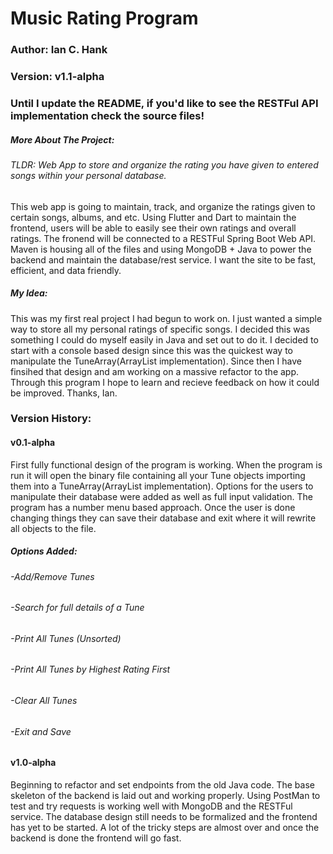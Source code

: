# Music Rating Program

### Author: Ian C. Hank
### Version: v1.1-alpha
### Until I update the README, if you'd like to see the RESTFul API implementation check the source files!

##### More About The Project:

###### TLDR: Web App to store and organize the rating you have given to entered songs within your personal database. 
This web app is going to maintain, track, and organize the ratings given to certain songs, albums, and etc. Using Flutter and Dart to maintain the frontend, users will be able to easily see their own ratings and overall ratings. The fronend will be connected to a RESTFul Spring Boot Web API. Maven is housing all of the files and using MongoDB + Java to power the backend and maintain the database/rest service. I want the site to be fast, efficient, and data friendly.

##### My Idea:
This was my first real project I had begun to work on. I just wanted a simple way to store all my personal ratings of specific songs. I
decided this was something I could do myself easily in Java and set out to do it. I decided to start with a console based design since this was the quickest way to manipulate the TuneArray(ArrayList implementation). Since then I have finsihed that design and am working on a massive refactor to the app. Through this program I hope to learn and recieve feedback on how it could be improved. Thanks, Ian.

### Version History:
#### v0.1-alpha
First fully functional design of the program is working. When the program is run it will open the binary file containing all
your Tune objects importing them into a TuneArray(ArrayList implementation). Options for the users to manipulate their database were
added as well as full input validation. The program has a number menu based approach. Once the user is done changing things they can
save their database and exit where it will rewrite all objects to the file.
##### Options Added:
###### -Add/Remove Tunes
###### -Search for full details of a Tune
###### -Print All Tunes (Unsorted)
###### -Print All Tunes by Highest Rating First
###### -Clear All Tunes
###### -Exit and Save

#### v1.0-alpha
Beginning to refactor and set endpoints from the old Java code. The base skeleton of the backend is laid out and working properly. Using PostMan to test and try requests is working well with MongoDB and the RESTFul service. The database design still needs to be formalized and the frontend has yet to be started. A lot of the tricky steps are almost over and once the backend is done the frontend will go fast. 

